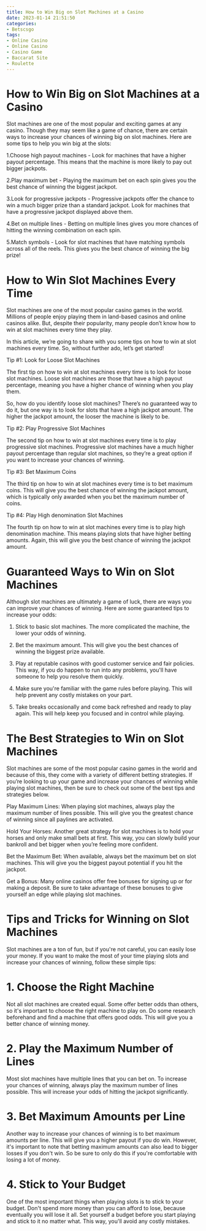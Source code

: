 ```yaml
---
title: How to Win Big on Slot Machines at a Casino 
date: 2023-01-14 21:51:50
categories:
- Betscsgo
tags:
- Online Casino
- Online Casino
- Casino Game
- Baccarat Site
- Roulette
---
```



#  How to Win Big on Slot Machines at a Casino 

Slot machines are one of the most popular and exciting games at any casino. Though they may seem like a game of chance, there are certain ways to increase your chances of winning big on slot machines. Here are some tips to help you win big at the slots:

1.Choose high payout machines - Look for machines that have a higher payout percentage. This means that the machine is more likely to pay out bigger jackpots.

2.Play maximum bet - Playing the maximum bet on each spin gives you the best chance of winning the biggest jackpot.

3.Look for progressive jackpots - Progressive jackpots offer the chance to win a much bigger prize than a standard jackpot. Look for machines that have a progressive jackpot displayed above them.

4.Bet on multiple lines - Betting on multiple lines gives you more chances of hitting the winning combination on each spin.

5.Match symbols - Look for slot machines that have matching symbols across all of the reels. This gives you the best chance of winning the big prize!

#  How to Win Slot Machines Every Time 

Slot machines are one of the most popular casino games in the world. Millions of people enjoy playing them in land-based casinos and online casinos alike. But, despite their popularity, many people don’t know how to win at slot machines every time they play.

In this article, we’re going to share with you some tips on how to win at slot machines every time. So, without further ado, let’s get started!

Tip #1: Look for Loose Slot Machines

The first tip on how to win at slot machines every time is to look for loose slot machines. Loose slot machines are those that have a high payout percentage, meaning you have a higher chance of winning when you play them.

So, how do you identify loose slot machines? There’s no guaranteed way to do it, but one way is to look for slots that have a high jackpot amount. The higher the jackpot amount, the looser the machine is likely to be.

Tip #2: Play Progressive Slot Machines

The second tip on how to win at slot machines every time is to play progressive slot machines. Progressive slot machines have a much higher payout percentage than regular slot machines, so they’re a great option if you want to increase your chances of winning.

Tip #3: Bet Maximum Coins

The third tip on how to win at slot machines every time is to bet maximum coins. This will give you the best chance of winning the jackpot amount, which is typically only awarded when you bet the maximum number of coins.

Tip #4: Play High denomination Slot Machines

The fourth tip on how to win at slot machines every time is to play high denomination machine. This means playing slots that have higher betting amounts. Again, this will give you the best chance of winning the jackpot amount.

#  Guaranteed Ways to Win on Slot Machines 

Although slot machines are ultimately a game of luck, there are ways you can improve your chances of winning. Here are some guaranteed tips to increase your odds:

1. Stick to basic slot machines. The more complicated the machine, the lower your odds of winning.

2. Bet the maximum amount. This will give you the best chances of winning the biggest prize available.

3. Play at reputable casinos with good customer service and fair policies. This way, if you do happen to run into any problems, you'll have someone to help you resolve them quickly.

4. Make sure you're familiar with the game rules before playing. This will help prevent any costly mistakes on your part.

5. Take breaks occasionally and come back refreshed and ready to play again. This will help keep you focused and in control while playing.

#  The Best Strategies to Win on Slot Machines 

Slot machines are some of the most popular casino games in the world and because of this, they come with a variety of different betting strategies. If you’re looking to up your game and increase your chances of winning while playing slot machines, then be sure to check out some of the best tips and strategies below.

Play Maximum Lines: When playing slot machines, always play the maximum number of lines possible. This will give you the greatest chance of winning since all paylines are activated.

Hold Your Horses: Another great strategy for slot machines is to hold your horses and only make small bets at first. This way, you can slowly build your bankroll and bet bigger when you’re feeling more confident.

Bet the Maximum Bet: When available, always bet the maximum bet on slot machines. This will give you the biggest payout potential if you hit the jackpot.

Get a Bonus: Many online casinos offer free bonuses for signing up or for making a deposit. Be sure to take advantage of these bonuses to give yourself an edge while playing slot machines.

#  Tips and Tricks for Winning on Slot Machines

Slot machines are a ton of fun, but if you're not careful, you can easily lose your money. If you want to make the most of your time playing slots and increase your chances of winning, follow these simple tips:

# 1. Choose the Right Machine

Not all slot machines are created equal. Some offer better odds than others, so it's important to choose the right machine to play on. Do some research beforehand and find a machine that offers good odds. This will give you a better chance of winning money.

# 2. Play the Maximum Number of Lines

Most slot machines have multiple lines that you can bet on. To increase your chances of winning, always play the maximum number of lines possible. This will increase your odds of hitting the jackpot significantly.

# 3. Bet Maximum Amounts per Line

Another way to increase your chances of winning is to bet maximum amounts per line. This will give you a higher payout if you do win. However, it's important to note that betting maximum amounts can also lead to bigger losses if you don't win. So be sure to only do this if you're comfortable with losing a lot of money.

# 4. Stick to Your Budget

One of the most important things when playing slots is to stick to your budget. Don't spend more money than you can afford to lose, because eventually you will lose it all. Set yourself a budget before you start playing and stick to it no matter what. This way, you'll avoid any costly mistakes.